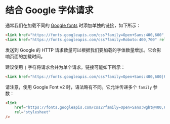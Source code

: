# 结合 Google 字体请求

通常我们在加载不同的 [Google fonts](https://fonts.google.com/) 时添加单独的链接，如下所示：

```html
<link href="https://fonts.googleapis.com/css?family=Open+Sans:400,600" rel="stylesheet" />
<link href="https://fonts.googleapis.com/css?family=Roboto:400,700" rel="stylesheet" />
```

发送到 Google 的 HTTP 请求数量可以根据我们要加载的字体数量增加。它会影响页面的加载时间。

建议使用 `|` 字符将请求合并为单个请求。链接可能如下所示：

```html
<link href="https://fonts.googleapis.com/css?family=Open+Sans:400,600|Roboto:400,700" rel="stylesheet" />
```

请注意，使用 Google Font v2 时，语法略有不同。它允许传递多个 `family` 参数：

```html
<link
    href="https://fonts.googleapis.com/css2?family=Open+Sans:wght@400,600&family=Roboto:wght@400,700"
    rel="stylesheet"
/>
```
